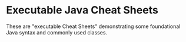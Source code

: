 # Executable Java Cheat Sheets

These are "executable Cheat Sheets" demonstrating some foundational Java syntax and commonly used classes.

